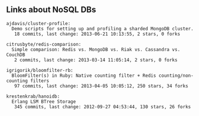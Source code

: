 ## Links about NoSQL DBs


<!-- PROJECTS_LIST_START -->
    ajdavis/cluster-profile:
      Demo scripts for setting up and profiling a sharded MongoDB cluster.
       18 commits, last change: 2013-06-21 10:13:55, 2 stars, 0 forks

    citrusbyte/redis-comparison:
      Simple comparison: Redis vs. MongoDB vs. Riak vs. Cassandra vs. CouchDB
       2 commits, last change: 2013-03-14 11:05:14, 2 stars, 0 forks

    igrigorik/bloomfilter-rb:
      BloomFilter(s) in Ruby: Native counting filter + Redis counting/non-counting filters
       97 commits, last change: 2013-04-05 10:05:12, 250 stars, 34 forks

    krestenkrab/hanoidb:
      Erlang LSM BTree Storage
       345 commits, last change: 2012-09-27 04:53:44, 130 stars, 26 forks
<!-- PROJECTS_LIST_END -->
